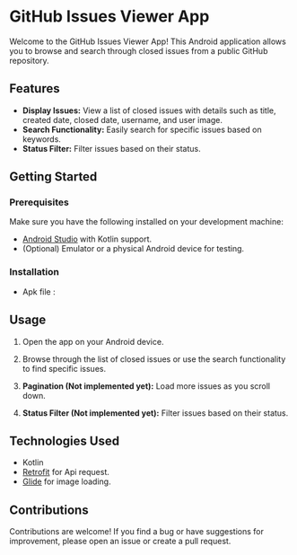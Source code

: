 
# GitHub Issues Viewer App

Welcome to the GitHub Issues Viewer App! This Android application allows you to browse and search through closed issues from a public GitHub repository.

## Features

- **Display Issues:** View a list of closed issues with details such as title, created date, closed date, username, and user image.
- **Search Functionality:** Easily search for specific issues based on keywords.
- **Status Filter:** Filter issues based on their status.

## Getting Started

### Prerequisites

Make sure you have the following installed on your development machine:

- [Android Studio](https://developer.android.com/studio) with Kotlin support.
- (Optional) Emulator or a physical Android device for testing.

### Installation
- Apk file : 

## Usage

1. Open the app on your Android device.

2. Browse through the list of closed issues or use the search functionality to find specific issues.

3. **Pagination (Not implemented yet):** Load more issues as you scroll down.

4. **Status Filter (Not implemented yet):** Filter issues based on their status.

## Technologies Used

- Kotlin
- [Retrofit](https://square.github.io/retrofit/) for Api request.
- [Glide](https://github.com/bumptech/glide) for image loading.

## Contributions

Contributions are welcome! If you find a bug or have suggestions for improvement, please open an issue or create a pull request.


